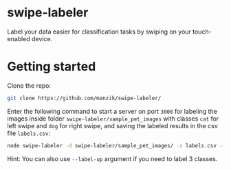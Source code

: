 # swipe-labeler
Label your data easier for classification tasks by swiping on your touch-enabled device.
# Getting started
Clone the repo:
```bash
git clone https://github.com/manzik/swipe-labeler/
```
Enter the following command to start a server on port `3000` for labeling the images inside folder `swipe-labeler/sample_pet_images` with classes `cat` for left swipe and `dog` for right swipe, and saving the labeled results in the csv file `labels.csv`:
```bash
node swipe-labeler -d swipe-labeler/sample_pet_images/ -s labels.csv --label-left cat --label-right dog -p 3000
```
Hint: You can also use `--label-up` argument if you need to label 3 classes.
